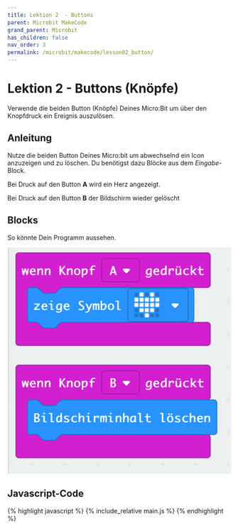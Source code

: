 ```yaml
---
title: Lektion 2  - Buttons
parent: Microbit MakeCode
grand_parent: Microbit
has_children: false
nav_order: 3
permalink: /microbit/makecode/lesson02_button/
---
```


# Lektion 2 - Buttons (Knöpfe)

Verwende die beiden Button (Knöpfe) Deines Micro:Bit um über den Knopfdruck ein Ereignis auszulösen. 

## Anleitung

Nutze die beiden Button Deines Micro:bit um abwechselnd ein Icon anzuzeigen und zu löschen.
Du benötigst dazu Blöcke aus dem _Eingabe_-Block.

Bei Druck auf den Button __A__ wird ein Herz angezeigt.

Bei Druck auf den Button __B__ der Bildschirm wieder gelöscht

## Blocks

So könnte Dein Programm aussehen.

![Screenshot](./screenshot.png "Screenshot")

## Javascript-Code

{% highlight javascript %}
    {% include_relative main.js %}
{% endhighlight %}
